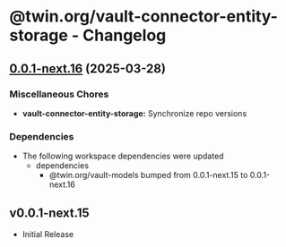 # @twin.org/vault-connector-entity-storage - Changelog

## [0.0.1-next.16](https://github.com/twinfoundation/vault/compare/vault-connector-entity-storage-v0.0.1-next.15...vault-connector-entity-storage-v0.0.1-next.16) (2025-03-28)


### Miscellaneous Chores

* **vault-connector-entity-storage:** Synchronize repo versions


### Dependencies

* The following workspace dependencies were updated
  * dependencies
    * @twin.org/vault-models bumped from 0.0.1-next.15 to 0.0.1-next.16

## v0.0.1-next.15

- Initial Release
